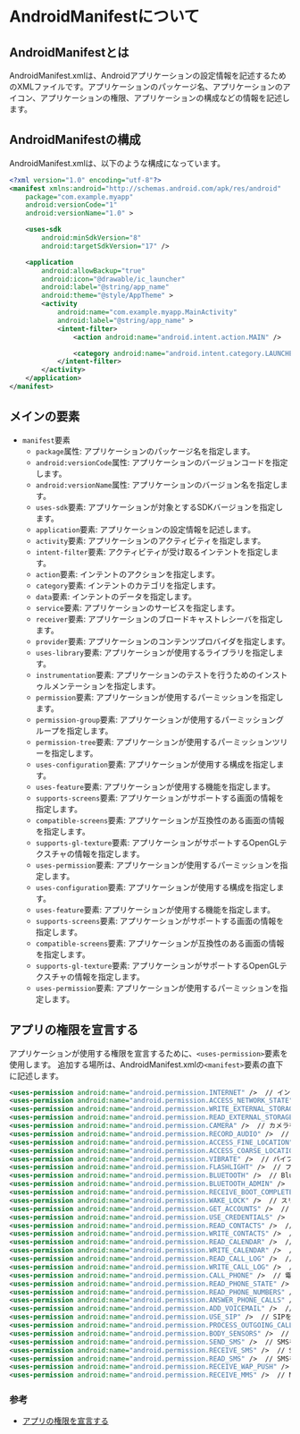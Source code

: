# AndroidManifestについて

## AndroidManifestとは
AndroidManifest.xmlは、Androidアプリケーションの設定情報を記述するためのXMLファイルです。アプリケーションのパッケージ名、アプリケーションのアイコン、アプリケーションの権限、アプリケーションの構成などの情報を記述します。

## AndroidManifestの構成
AndroidManifest.xmlは、以下のような構成になっています。

```xml
<?xml version="1.0" encoding="utf-8"?>
<manifest xmlns:android="http://schemas.android.com/apk/res/android"
    package="com.example.myapp"
    android:versionCode="1"
    android:versionName="1.0" >

    <uses-sdk
        android:minSdkVersion="8"
        android:targetSdkVersion="17" />

    <application
        android:allowBackup="true"
        android:icon="@drawable/ic_launcher"
        android:label="@string/app_name"
        android:theme="@style/AppTheme" >
        <activity
            android:name="com.example.myapp.MainActivity"
            android:label="@string/app_name" >
            <intent-filter>
                <action android:name="android.intent.action.MAIN" />

                <category android:name="android.intent.category.LAUNCHER" />
            </intent-filter>
        </activity>
    </application>
</manifest>
```

## メインの要素
- `manifest`要素
  - `package`属性: アプリケーションのパッケージ名を指定します。
  - `android:versionCode`属性: アプリケーションのバージョンコードを指定します。
  - `android:versionName`属性: アプリケーションのバージョン名を指定します。
  - `uses-sdk`要素: アプリケーションが対象とするSDKバージョンを指定します。
  - `application`要素: アプリケーションの設定情報を記述します。
  - `activity`要素: アプリケーションのアクティビティを指定します。
  - `intent-filter`要素: アクティビティが受け取るインテントを指定します。
  - `action`要素: インテントのアクションを指定します。
  - `category`要素: インテントのカテゴリを指定します。
  - `data`要素: インテントのデータを指定します。
  - `service`要素: アプリケーションのサービスを指定します。
  - `receiver`要素: アプリケーションのブロードキャストレシーバを指定します。
  - `provider`要素: アプリケーションのコンテンツプロバイダを指定します。
  - `uses-library`要素: アプリケーションが使用するライブラリを指定します。
  - `instrumentation`要素: アプリケーションのテストを行うためのインストゥルメンテーションを指定します。
  - `permission`要素: アプリケーションが使用するパーミッションを指定します。
  - `permission-group`要素: アプリケーションが使用するパーミッショングループを指定します。
  - `permission-tree`要素: アプリケーションが使用するパーミッションツリーを指定します。
  - `uses-configuration`要素: アプリケーションが使用する構成を指定します。
  - `uses-feature`要素: アプリケーションが使用する機能を指定します。
  - `supports-screens`要素: アプリケーションがサポートする画面の情報を指定します。
  - `compatible-screens`要素: アプリケーションが互換性のある画面の情報を指定します。
  - `supports-gl-texture`要素: アプリケーションがサポートするOpenGLテクスチャの情報を指定します。
  - `uses-permission`要素: アプリケーションが使用するパーミッションを指定します。
  - `uses-configuration`要素: アプリケーションが使用する構成を指定します。
  - `uses-feature`要素: アプリケーションが使用する機能を指定します。
  - `supports-screens`要素: アプリケーションがサポートする画面の情報を指定します。
  - `compatible-screens`要素: アプリケーションが互換性のある画面の情報を指定します。
  - `supports-gl-texture`要素: アプリケーションがサポートするOpenGLテクスチャの情報を指定します。
  - `uses-permission`要素: アプリケーションが使用するパーミッションを指定します。
  
## アプリの権限を宣言する
アプリケーションが使用する権限を宣言するために、`<uses-permission>`要素を使用します。
追加する場所は、AndroidManifest.xmlの`<manifest>`要素の直下に記述します。

```xml
<uses-permission android:name="android.permission.INTERNET" />  // インターネットにアクセスする権限
<uses-permission android:name="android.permission.ACCESS_NETWORK_STATE" />  // ネットワークの状態を取得する権限
<uses-permission android:name="android.permission.WRITE_EXTERNAL_STORAGE" />  // 外部ストレージに書き込む権限
<uses-permission android:name="android.permission.READ_EXTERNAL_STORAGE" />  // 外部ストレージから読み込む権限
<uses-permission android:name="android.permission.CAMERA" />  // カメラを使用する権限
<uses-permission android:name="android.permission.RECORD_AUDIO" />  // 録音する権限
<uses-permission android:name="android.permission.ACCESS_FINE_LOCATION" />  // 精密な位置情報にアクセスする権限
<uses-permission android:name="android.permission.ACCESS_COARSE_LOCATION" />  // おおまかな位置情報にアクセスする権限
<uses-permission android:name="android.permission.VIBRATE" />  // バイブレーションを使用する権限
<uses-permission android:name="android.permission.FLASHLIGHT" />  // フラッシュライトを使用する権限
<uses-permission android:name="android.permission.BLUETOOTH" />  // Bluetoothを使用する権限
<uses-permission android:name="android.permission.BLUETOOTH_ADMIN" />  // Bluetoothの管理をする権限
<uses-permission android:name="android.permission.RECEIVE_BOOT_COMPLETED" />  // デバイスの起動が完了したことを受信する権限
<uses-permission android:name="android.permission.WAKE_LOCK" />  // スリープを解除する権限
<uses-permission android:name="android.permission.GET_ACCOUNTS" />  // アカウントのリストを取得する権限
<uses-permission android:name="android.permission.USE_CREDENTIALS" />  // 認証情報を使用する権限
<uses-permission android:name="android.permission.READ_CONTACTS" />  // 連絡先を読み込む権限
<uses-permission android:name="android.permission.WRITE_CONTACTS" />  // 連絡先を書き込む権限
<uses-permission android:name="android.permission.READ_CALENDAR" />  // カレンダーを読み込む権限
<uses-permission android:name="android.permission.WRITE_CALENDAR" />  // カレンダーを書き込む権限
<uses-permission android:name="android.permission.READ_CALL_LOG" />  // 通話履歴を読み込む権限
<uses-permission android:name="android.permission.WRITE_CALL_LOG" />  // 通話履歴を書き込む権限
<uses-permission android:name="android.permission.CALL_PHONE" />  // 電話をかける権限
<uses-permission android:name="android.permission.READ_PHONE_STATE" />  // 電話の状態を読み込む権限
<uses-permission android:name="android.permission.READ_PHONE_NUMBERS" />  // 電話番号を読み込む権限
<uses-permission android:name="android.permission.ANSWER_PHONE_CALLS" />  // 電話を受ける権限
<uses-permission android:name="android.permission.ADD_VOICEMAIL" />  // ボイスメールを追加する権限
<uses-permission android:name="android.permission.USE_SIP" />  // SIPを使用する権限
<uses-permission android:name="android.permission.PROCESS_OUTGOING_CALLS" />  // 発信中の通話を処理する権限
<uses-permission android:name="android.permission.BODY_SENSORS" />  // ボディセンサーを使用する権限
<uses-permission android:name="android.permission.SEND_SMS" />  // SMSを送信する権限
<uses-permission android:name="android.permission.RECEIVE_SMS" />  // SMSを受信する権限
<uses-permission android:name="android.permission.READ_SMS" />  // SMSを読み込む権限
<uses-permission android:name="android.permission.RECEIVE_WAP_PUSH" />  // WAP PUSHを受信する権限
<uses-permission android:name="android.permission.RECEIVE_MMS" />  // MMSを受信する権限
```
### 参考
- [アプリの権限を宣言する](https://developer.android.com/training/permissions/declaring?hl=ja)